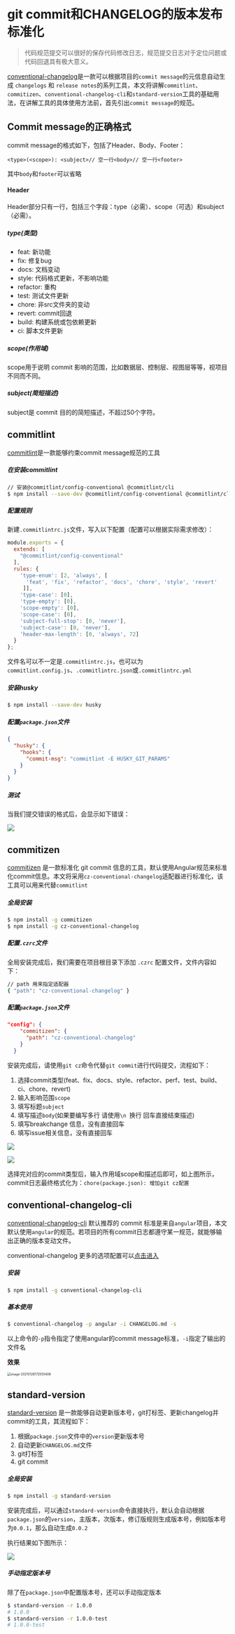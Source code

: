 #  git commit和CHANGELOG的版本发布标准化

> 代码规范提交可以很好的保存代码修改日志，规范提交日志对于定位问题或代码回退具有极大意义。
>

[conventional-changelog](https://github.com/conventional-changelog)是一款可以根据项目的`commit message`的元信息自动生成 `changelogs` 和 `release notes`的系列工具，本文将讲解`commitlint`、`commitizen`、`conventional-changelog-cli`和`standard-version`工具的基础用法，在讲解工具的具体使用方法前，首先引出`commit message`的规范。

## Commit message的正确格式

commit message的格式如下，包括了Header、Body、Footer：

`<type>(<scope>): <subject>// 空一行<body>// 空一行<footer>`

其中`body`和`footer`可以省略

#### Header

Header部分只有一行，包括三个字段：type（必需）、scope（可选）和subject（必需）。

##### type(类型)

- feat: 新功能
- fix: 修复bug
- docs: 文档变动
- style: 代码格式更新，不影响功能
- refactor: 重构
- test: 测试文件更新
- chore: 非src文件夹的变动
- revert: commit回退
- build: 构建系统或包依赖更新
- ci: 脚本文件更新

##### scope(作用域)

scope用于说明 commit 影响的范围，比如数据层、控制层、视图层等等，视项目不同而不同。

##### subject(简短描述)

subject是 commit 目的的简短描述，不超过50个字符。



## commitlint

[commitlint](https://conventional-changelog.github.io/commitlint/)是一款能够约束commit message规范的工具

##### 在安装commitlint

```bash
// 安装@commitlint/config-conventional @commitlint/cli
$ npm install --save-dev @commitlint/config-conventional @commitlint/cli
```

##### 配置规则

新建`.commitlintrc.js`文件，写入以下配置（配置可以根据实际需求修改）：

```javascript
module.exports = {
  extends: [
    "@commitlint/config-conventional"
  ],
  rules: {
    'type-enum': [2, 'always', [
      'feat', 'fix', 'refactor', 'docs', 'chore', 'style', 'revert'
     ]],
    'type-case': [0],
    'type-empty': [0],
    'scope-empty': [0],
    'scope-case': [0],
    'subject-full-stop': [0, 'never'],
    'subject-case': [0, 'never'],
    'header-max-length': [0, 'always', 72]
  }
};
```

文件名可以不一定是`.commitlintrc.js`，也可以为`commitlint.config.js`、`.commitlintrc.json`或`.commitlintrc.yml`

##### 安装husky

```bash
$ npm install --save-dev husky
```

##### 配置`package.json`文件

```json
{
  "husky": {
    "hooks": {
      "commit-msg": "commitlint -E HUSKY_GIT_PARAMS"
    }
  }
}
```

##### 测试

当我们提交错误的格式后，会显示如下错误：

![](https://pythonerkk.oss-cn-shenzhen.aliyuncs.com/iShot2021-01-27%2015.43.42.jpg)

## commitizen

[commitizen](https://github.com/commitizen/cz-cli) 是一款标准化 git commit 信息的工具，默认使用Angular规范来标准化commit信息。本文将采用`cz-conventional-changelog`适配器进行标准化，该工具可以用来代替`commitlint`

##### 全局安装

```bash
$ npm install -g commitizen
$ npm install -g cz-conventional-changelog
```

##### 配置`.czrc`文件

全局安装完成后，我们需要在项目根目录下添加 `.czrc` 配置文件，文件内容如下：

```bash
// path 用来指定适配器
{ "path": "cz-conventional-changelog" }
```

##### 配置`package.json`文件

```json
"config": {
    "commitizen": {
      "path": "cz-conventional-changelog"
    }
  }
```

安装完成后，请使用`git cz`命令代替`git commit`进行代码提交，流程如下：

1. 选择commit类型(feat、fix、docs、style、refactor、perf、test、build、ci、chore、revert)
2. 输入影响范围`scope`
3. 填写标题`subject`
4. 填写描述`body`(如果要编写多行 请使用`\n `换行 回车直接结束描述)
5. 填写breakchange 信息，没有直接回车
6. 填写issue相关信息，没有直接回车

![](https://pythonerkk.oss-cn-shenzhen.aliyuncs.com/iShot2021-01-27%2014.25.43.jpg)

![](https://pythonerkk.oss-cn-shenzhen.aliyuncs.com/iShot2021-01-27%2014.28.01.jpg)

选择完对应的commit类型后，输入作用域scope和描述后即可，如上图所示，commit日志最终格式化为：`chore(package.json): 增加git cz配置`

## conventional-changelog-cli

[conventional-changelog-cli](https://github.com/conventional-changelog/conventional-changelog/tree/master/packages/conventional-changelog-cli) 默认推荐的 commit 标准是来自`angular`项目，本文默认使用`angular`的规范。若项目的所有commit日志都遵守某一规范，就能够输出正确的版本变动文件。

conventional-changelog 更多的选项配置可以[点击进入](https://github.com/conventional-changelog/conventional-changelog/tree/master/packages/conventional-changelog-core)

##### 安装

```bash
$ npm install -g conventional-changelog-cli
```

##### 基本使用

```bash
$ conventional-changelog -p angular -i CHANGELOG.md -s
```

以上命令的`-p`指令指定了使用angular的commit message标准，`-i`指定了输出的文件名

**效果**

<img src="https://pythonerkk.oss-cn-shenzhen.aliyuncs.com/iShot2021-01-26%2017.27.16.jpg" alt="image-20210126172555406" style="zoom:50%;" />

## standard-version

[standard-version](https://github.com/conventional-changelog/standard-version) 是一款能够自动更新版本号，git打标签、更新changelog并commit的工具，其流程如下：

1. 根据`package.json`文件中的`version`更新版本号
2. 自动更新`CHANGELOG.md`文件
3. git打标签
4. git commit

##### 全局安装

```bash
$ npm install -g standard-version
```

安装完成后，可以通过`standard-version`命令直接执行，默认会自动根据`package.json`的`version`，主版本，次版本，修订版规则生成版本号，例如版本号为`0.0.1`，那么自动生成`0.0.2`

执行结果如下图所示：

![](https://pythonerkk.oss-cn-shenzhen.aliyuncs.com/iShot2021-01-27%2015.07.29.jpg)

##### 手动指定版本号

除了在`package.json`中配置版本号，还可以手动指定版本

```bash
$ standard-version -r 1.0.0
# 1.0.0
$ standard-version -r 1.0.0-test
# 1.0.0-test
```

